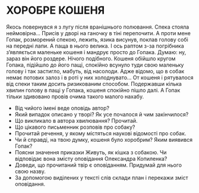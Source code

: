 ХОРОБРЕ КОШЕНЯ
==============
Якось повернувся я з лугу після вранішнього полювання. Спека стояла неймовірна… Присів у дворі на ганочку в тіні перепочити. А проти мене Гопак, розморений спекою, лежить, язика висунув, поклав голову собі на передні лапи. А паща в нього велика.
І ось раптом з-за погрібника з’являється маленьке кошеня і мандрує просто до Гопака. Думаю: ну, зараз він його роздере.
Нічого подібного. Кошеня обійшло кругом Гопака, підійшло до його пащі, спокійно всунуло туди свою маленьку голову і так застигло, мабуть, від насолоди.
Адже відомо, що в собак немає потових залоз і в роті у них холоднувато… От кошеня і рятувалося від спеки таким досить ризикованим способом.
Подержавши кілька хвилин голову в пащі у Гопака, кошеня спокійно пішло далі. А Гопак тільки здивовано провів очима такого малого нахабу.

- Від чийого імені веде оповідь автор?
- Який випадок описано у творі? Як усе почалося й чим закінчилося?
- Що викликало в автора хвилювання? Прочитай.
- Що цікавого письменник розповів про собаку?
- Прочитай речення, у якому містяться наукові відомості про собак.
- Чи й справді, на твою думку, кошеня було хоробрим? Яким виявився Гопак?
- Поясни значення приказки Живуть, як кішка з собакою. Чи відповідає вона змісту оповідання Олександра Копиленка?
- Доведи, що прочитаний твір є оповіданням. Придумай для нього свою назву.
- За допомогою виділених у тексті слів склади план і перекажи зміст оповідання.
